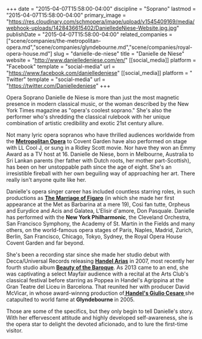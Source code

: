 +++
date = "2015-04-07T15:58:00-04:00"
discipline = "Soprano"
lastmod = "2015-04-07T15:58:00-04:00"
primary_image = "https://res.cloudinary.com/schmopera/image/upload/v1545409169/media/webhook-uploads/1428436615402/DanielledeNiese-Website.jpg.jpg"
publishDate = "2015-04-07T15:58:00-04:00"
related_companies = ["scene/companies/the-metropolitan-opera.md","scene/companies/glyndebourne.md","scene/companies/royal-opera-house.md"]
slug = "danielle-de-niese"
title = "Danielle de Niese"
website = "http://www.danielledeniese.com/en/"
[[social_media]]
platform = "Facebook"
template = "social-media"
url = "https://www.facebook.com/danielledeniese"
[[social_media]]
platform = " Twitter"
template = "social-media"
url = "https://twitter.com/Danielledeniese"
+++

<p>
	Opera Soprano Danielle de Niese is more than just the most magnetic presence in modern classical music, or the woman described by the New York Times magazine as "opera's coolest soprano." She's also the performer who's shredding the classical rulebook with her unique combination of artistic credibility and exotic 21st century allure.
</p>
<p>
	Not many lyric opera sopranos who have thrilled audiences worldwide from the <a href="https://www.metoperafamily.org/"><strong>Metropolitan Opera</strong></a> to Covent Garden have also performed on stage with LL Cool J, or sung in a Ridley Scott movie. Nor have they won an Emmy Award as a TV host at 16. Danielle de Niese, born in Melbourne, Australia to Sri Lankan parents (her father with Dutch roots, her mother part-Scottish), has been on her unstoppable path since the age of eight. She's an irresistible fireball with her own beguiling way of approaching her art. There really isn't anyone quite like her.
</p>
<p>
	Danielle's opera singer career has included countless starring roles, in such productions as <a href="http://www.danielledeniese.com/index.php/en/music/dvds"><strong>The Marriage of Figaro</strong></a> (in which she made her first appearance at the Met as Barbarina at a mere 19), Così fan tutte, Orpheus and Eurydice and Acis and Galatea, L'Elisir d'amore, Don Pasquale. Danielle has performed with the <strong>New York Philharmonic</strong>, the Cleveland Orchestra, San Francisco Symphony, the Academy of St. Martin in the Fields and many others, on the world-famous opera stages of Paris, Naples, Madrid, Zurich, Berlin, San Francisco, Chicago, Tokyo, Sydney, the Royal Opera House Covent Garden and far beyond.
</p>
<p>
	She's been a recording star since she made her studio debut with Decca/Universal Records releasing <a href="http://www.danielledeniese.com/index.php/en/music/danielle-music"><strong>Handel Arias</strong></a> in 2007, most recently her fourth studio album <a href="http://www.danielledeniese.com/index.php/en/music/danielle-music"><strong>Beauty of the Baroque</strong></a>. As 2013 came to an end, she was captivating a select Mayfair audience with a recital at the Arts Club's classical festival before starring as Poppea in Handel's Agrippina at the Gran Teatre del Liceu in Barcelona. That reunited her with producer David McVicar, in whose award-winnng production of<a href="http://www.danielledeniese.com/index.php/en/music/dvds"><strong> Handel's Giulio Cesare </strong></a>she catapulted to world fame at <strong>Glyndebourne </strong>in 2005.
</p>
<p>
	Those are some of the specifics, but they only begin to tell Danielle's story. With her effervescent attitude and highly developed self-awareness, she is the opera star to delight the devoted aficionado, and to lure the first-time visitor.
</p>
